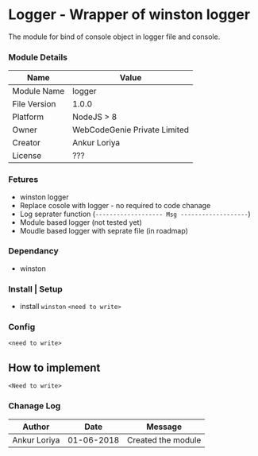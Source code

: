 # Logger - Wrapper of winston logger

The module for bind of console object in logger file and console.



### Module Details
| Name | Value |
| ---- | ---- |
| Module Name | logger |
| File Version | 1.0.0 |
| Platform |  NodeJS > 8 |
| Owner | WebCodeGenie Private Limited |
| Creator | Ankur Loriya |
| License | ??? |

### Fetures
- winston logger
- Replace cosole with logger - no required to code chanage
- Log seprater function (`------------------- Msg -------------------`)
- Module based logger (not tested yet)
- Moudle based logger with seprate file (in roadmap)



### Dependancy
- winston

### Install | Setup
- install `winston`
`<need to write>`


### Config
`<need to write>`


## How to implement
`<Need to write>`

### Chanage Log

| Author | Date | Message |
| ---- | ---- | ---- |
| Ankur Loriya | 01-06-2018 | Created the module |
